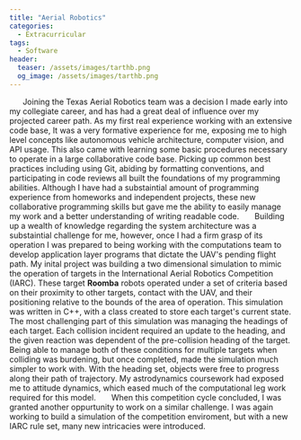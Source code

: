 ```yaml
---
title: "Aerial Robotics"
categories:
  - Extracurricular
tags:
  - Software
header:
  teaser: /assets/images/tarthb.png
  og_image: /assets/images/tarthb.png
---
```


&nbsp;&nbsp;&nbsp;&nbsp;&nbsp;&nbsp;Joining the Texas Aerial Robotics team was a decision I made early into my collegiate career, and has had a great deal of influence over my
projected career path. As my first real experience working with an extensive code base, It was a very formative experience for me, exposing me to high level concepts like autonomous vehicle
architecture, computer vision, and API usage. This also came with learning some basic procedures necessary to operate in a large collaborative code base. Picking up common
best practices including using Git, abiding by formatting conventions, and participating in code reviews all built the foundations of my programming abilities. Although I have had a substaintial
amount of programming experience from homeworks and independent projects, these new collaborative programming skills but gave me the ability to easily manage my work and a better understanding of
writing readable code.
&nbsp;&nbsp;&nbsp;&nbsp;&nbsp;&nbsp;Building up a wealth of knowledge regarding the system architecture was a substaintial challenge for me, however, once I had a firm grasp of its operation
I was prepared to being working with the computations team to develop application layer programs that dictate the UAV's pending flight path. My inital project was building a two dimensional
simulation to mimic the operation of targets in the International Aerial Robotics Competition (IARC). These target __Roomba__ robots operated under a set of criteria based on their proximity to
other targets, contact with the UAV, and their positioning relative to the bounds of the area of operation. This simulation was written in C++, with a class created to store each target's current
state. The most challenging part of this simulation was managing the headings of each target. Each collision incident required an update to the heading, and the given reaction was dependent of the
pre-collision heading of the target. Being able to manage both of these conditions for multiple targets when colliding was burdening, but once completed, made the simulation much simpler to work with.
With the heading set, objects were free to progress along their path of trajectory. My astrodynamics coursework had exposed me to attitude dynamics, which eased much of the computational leg work
required for this model.
&nbsp;&nbsp;&nbsp;&nbsp;&nbsp;&nbsp;When this competition cycle concluded, I was granted another oppurtunity to work on a similar challenge. I was again working to build a simulation of the competition
enviroment, but with a new IARC rule set, many new intricacies were introduced.